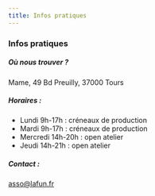 ```yaml
---
title: Infos pratiques
---
```

### Infos pratiques
##### Où nous trouver ?

Mame, 49 Bd Preuilly, 37000 Tours

##### Horaires :

* Lundi 9h-17h : créneaux de production
* Mardi 9h-17h : créneaux de production
* Mercredi 14h-20h : open atelier
* Jeudi 14h-21h : open atelier

##### Contact :

asso@lafun.fr